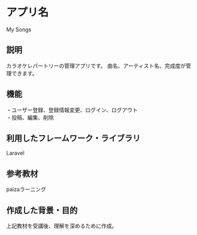 # アプリ名
My Songs

## 説明
カラオケレパートリーの管理アプリです。
曲名、アーティスト名、完成度が管理できます。

## 機能
・ユーザー登録、登録情報変更、ログイン、ログアウト  
・投稿、編集、削除

## 利用したフレームワーク・ライブラリ
Laravel

## 参考教材
paizaラーニング

## 作成した背景・目的
上記教材を受講後、理解を深めるために作成。